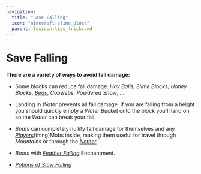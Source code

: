 ```yaml
---
navigation:
  title: "Save Falling"
  icon: "minecraft:slime_block"
  parent: lexicon:tips_tricks.md
---
```


# Save Falling

__There are a variety of ways to avoid fall damage:__ 

- Some blocks can reduce fall damage: *Hay Balls*, *Slime Blocks*, *Honey Blocks*, [*Beds*](../useables/bed.md), *Cobwebs*, *Powdered Snow*, ... 

- Landing in *Water* prevents all fall damage. If you are falling from a height you should quickly empty a *Water Bucket* onto the block you'll land on so the *Water* can break your fall.




- *Boats* can completely nullify fall damage for themselves and any [*Players*](../creatures/human-player.md)(thing)Mobs inside, making them useful for travel through *Mountains* or through the [*Nether*](../world/dimensions.md#nether). 

- *Boots* with [*Feather Falling*](../enchanting/enchantments.md#feather_falling) Enchantment. 

- [*Potions of Slow Falling*](../brewing/brewing.md)

